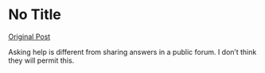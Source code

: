 # No Title

[Original Post](https://discourse.onlinedegree.iitm.ac.in/t/168567/5)

<p>Asking help is different from sharing answers in a public forum. I don’t think they will permit this.</p>